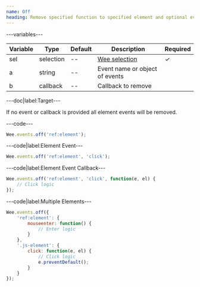 ```yaml
---
name: Off
heading: Remove specified function to specified element and optional event and function
---
```


---variables---

| Variable | Type| Default | Description | Required |
| -- | -- | -- | -- | -- |
| sel | selection | -- | [Wee selection](/script/core#core) | &#10003; |
| a | string | -- | Event name or object of events ||
| b | callback | -- | Callback to remove ||


---doc|label:Target---

If no event or callback is provided all element events will be removed.

---code---

```javascript
Wee.events.off('ref:element');
```

---code|label:Element Event---

```javascript
Wee.events.off('ref:element', 'click');
```

---code|label:Element Event Callback---

```javascript
Wee.events.off('ref:element', 'click', function(e, el) {
	// Click logic
});
```

---code|label:Multiple Elements---

```javascript
Wee.events.off({
	'ref:element': {
		mouseenter: function() {
			// Enter logic
		}
	},
	'.js-element': {
		click: function(e, el) {
			// Click logic
			e.preventDefault();
		}
	}
});
```